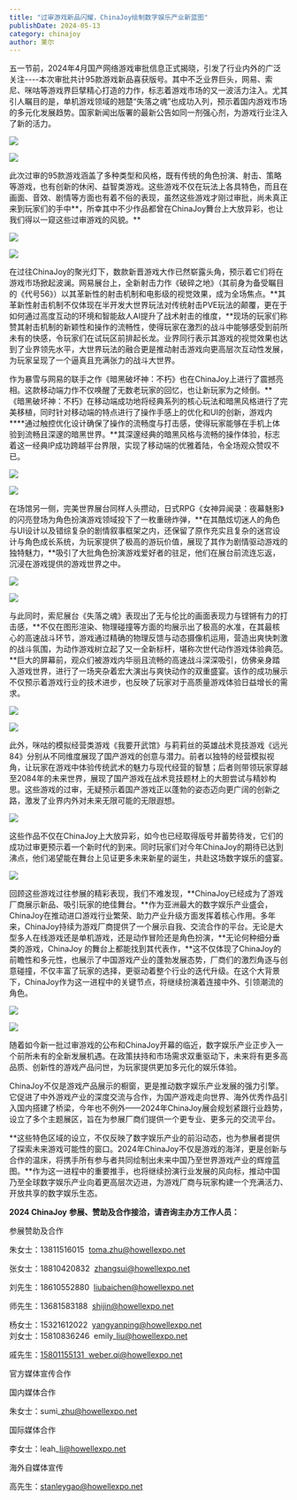 ```yaml
---
title: "过审游戏新品闪耀，ChinaJoy绘制数字娱乐产业新蓝图"
publishDate: 2024-05-13
category: chinajoy
author: 莱尔
---
```


五一节前，2024年4月国产网络游戏审批信息正式揭晓，引发了行业内外的广泛关注----本次审批共计95款游戏新品喜获版号。其中不乏业界巨头，网易、索尼、咪咕等游戏界巨擘精心打造的力作，标志着游戏市场的又一波活力注入。尤其引人瞩目的是，单机游戏领域的翘楚“失落之魂”也成功入列，预示着国内游戏市场的多元化发展趋势。国家新闻出版署的最新公告如同一剂强心剂，为游戏行业注入了新的活力。

![](https://ec-net-1251389766.cos.ap-shanghai.myqcloud.com/wp-content/uploads/2024/05/20240513140443129-1024x577.jpg)

![](https://ec-net-1251389766.cos.ap-shanghai.myqcloud.com/wp-content/uploads/2024/05/20240513140445954-1024x526.jpg)

此次过审的95款游戏涵盖了多种类型和风格，既有传统的角色扮演、射击、策略等游戏，也有创新的休闲、益智类游戏。这些游戏不仅在玩法上各具特色，而且在画面、音效、剧情等方面也有着不俗的表现，虽然这些游戏才刚过审批，尚未真正来到玩家们的手中**，所幸其中不少作品都曾在ChinaJoy舞台上大放异彩，也让我们得以一窥这些过审游戏的风貌。**

![](https://ec-net-1251389766.cos.ap-shanghai.myqcloud.com/wp-content/uploads/2024/05/20240513140507992.png)

![](https://ec-net-1251389766.cos.ap-shanghai.myqcloud.com/wp-content/uploads/2024/05/20240513140510634.png)

在过往ChinaJoy的聚光灯下，数款新晋游戏大作已然崭露头角，预示着它们将在游戏市场掀起波澜。网易展台上，全新射击力作《破碎之地》（其前身为备受瞩目的《代号56》）以其革新性的射击机制和电影级的视觉效果，成为全场焦点。**其革新性射击机制不仅体现在半开发大世界玩法对传统射击PVE玩法的颠覆，更在于如何通过高度互动的环境和智能敌人AI提升了战术射击的维度，**现场的玩家们称赞其射击机制的新颖性和操作的流畅性，使得玩家在激烈的战斗中能够感受到前所未有的快感，令玩家们在试玩区前排起长龙。业界同行表示其游戏的视觉效果也达到了业界领先水平，大世界玩法的融合更是推动射击游戏向更高层次互动性发展，为玩家呈现了一个逼真且充满张力的战斗大世界。

作为暴雪与网易的联手之作《暗黑破坏神：不朽》也在ChinaJoy上进行了震撼亮相。这款移动端力作不仅唤醒了无数老玩家的回忆，也让新玩家为之倾倒。**《暗黑破坏神：不朽》在移动端成功地将经典系列的核心玩法和暗黑风格进行了完美移植，同时针对移动端的特点进行了操作手感上的优化和UI的创新，游戏内****通过触控优化设计确保了操作的流畅度与打击感，使得玩家能够在手机上体验到流畅且深邃的暗黑世界。**其深邃经典的暗黑风格与流畅的操作体验，标志着这一经典IP成功跨越平台界限，实现了移动端的优雅着陆，令全场观众赞叹不已。

![](https://ec-net-1251389766.cos.ap-shanghai.myqcloud.com/wp-content/uploads/2024/05/20240513140517895-1024x682.jpg)

![](https://ec-net-1251389766.cos.ap-shanghai.myqcloud.com/wp-content/uploads/2024/05/20240513140521704-1024x683.jpg)

在场馆另一侧，完美世界展台同样人头攒动，日式RPG《女神异闻录：夜幕魅影》的闪亮登场为角色扮演游戏领域投下了一枚重磅炸弹，**在其酷炫切迷人的角色与UI设计以及错综复杂的剧情叙事框架之内，还保留了原作充实且复杂的迷宫设计与角色成长系统，为玩家提供了极高的游玩价值，展现了其作为剧情驱动游戏的独特魅力，**吸引了大批角色扮演游戏爱好者的驻足，他们在展台前流连忘返，沉浸在游戏提供的游戏世界之中。

![](https://ec-net-1251389766.cos.ap-shanghai.myqcloud.com/wp-content/uploads/2024/05/20240513140526621.jpg)

![](https://ec-net-1251389766.cos.ap-shanghai.myqcloud.com/wp-content/uploads/2024/05/20240513140528431.jpg)

与此同时，索尼展台《失落之魂》表现出了无与伦比的画面表现力与铿锵有力的打击感，**不仅在图形渲染、物理碰撞等方面的均展示出了极高的水准，在其最核心的高速战斗环节，游戏通过精确的物理反馈与动态摄像机运用，营造出爽快刺激的战斗氛围，为动作游戏树立起了又一全新标杆，堪称次世代动作游戏体验典范。**巨大的屏幕前，观众们被游戏内华丽且流畅的高速战斗深深吸引，仿佛亲身踏入游戏世界，进行了一场夹杂着宏大演出与爽快动作的双重盛宴。该作的成功展示不仅预示着游戏行业的技术进步，也反映了玩家对于高质量游戏体验日益增长的需求。

![](https://ec-net-1251389766.cos.ap-shanghai.myqcloud.com/wp-content/uploads/2024/05/20240513140534868-1024x676.jpg)

![](https://ec-net-1251389766.cos.ap-shanghai.myqcloud.com/wp-content/uploads/2024/05/20240513140536124-1024x582.jpg)

此外，咪咕的模拟经营类游戏《我要开武馆》与莉莉丝的英雄战术竞技游戏《远光84》分别从不同维度展现了国产游戏的创意与潜力。前者以独特的经营模拟视角，让玩家在游戏中体验传统武术的魅力与现代经营的智慧；后者则带领玩家穿越至2084年的未来世界，展现了国产游戏在战术竞技题材上的大胆尝试与精妙构思。这些游戏的过审，无疑预示着国产游戏正以蓬勃的姿态迈向更广阔的创新之路，激发了业界内外对未来无限可能的无限遐想。

![](https://ec-net-1251389766.cos.ap-shanghai.myqcloud.com/wp-content/uploads/2024/05/20240513140538457.jpg)

这些作品不仅在ChinaJoy上大放异彩，如今也已经取得版号并蓄势待发，它们的成功过审更预示着一个新时代的到来。同时玩家们对今年ChinaJoy的期待已达到沸点，他们渴望能在舞台上见证更多未来新星的诞生，共赴这场数字娱乐的盛宴。

![](https://ec-net-1251389766.cos.ap-shanghai.myqcloud.com/wp-content/uploads/2024/05/20240513140541772-1024x683.jpg)

回顾这些游戏过往参展的精彩表现，我们不难发现，**ChinaJoy已经成为了游戏厂商展示新品、吸引玩家的绝佳舞台。**作为亚洲最大的数字娱乐产业盛会，ChinaJoy在推动进口游戏行业繁荣、助力产业升级方面发挥着核心作用。多年来，ChinaJoy持续为游戏厂商提供了一个展示自我、交流合作的平台。无论是大型多人在线游戏还是单机游戏，还是动作冒险还是角色扮演，**无论何种细分垂类的游戏，ChinaJoy 的舞台上都能找到其代表作，**这不仅体现了ChinaJoy的前瞻性和多元性，也展示了中国游戏产业的蓬勃发展态势，厂商们的激烈角逐与创意碰撞，不仅丰富了玩家的选择，更驱动着整个行业的迭代升级。在这个大背景下，ChinaJoy作为这一进程中的关键节点，将继续扮演着连接中外、引领潮流的角色。

![](https://ec-net-1251389766.cos.ap-shanghai.myqcloud.com/wp-content/uploads/2024/05/20240513140545239.jpg)

![](https://ec-net-1251389766.cos.ap-shanghai.myqcloud.com/wp-content/uploads/2024/05/20240513140548769-1024x690.jpg)

随着如今新一批过审游戏的公布和ChinaJoy开幕的临近，数字娱乐产业正步入一个前所未有的全新发展机遇。在政策扶持和市场需求双重驱动下，未来将有更多高品质、创新性的游戏产品问世，为玩家提供更加多元化的娱乐体验。

ChinaJoy不仅是游戏产品展示的橱窗，更是推动数字娱乐产业发展的强力引擎。它促进了中外游戏产业的深度交流与合作，为国产游戏走向世界、海外优秀作品引入国内搭建了桥梁，今年也不例外——2024年ChinaJoy展会规划紧跟行业趋势，设立了多个主题展区，旨在为参展厂商们提供一个更专业、更多元的交流平台。

**这些特色区域的设立，不仅反映了数字娱乐产业的前沿动态，也为参展者提供了探索未来游戏可能性的窗口。2024年ChinaJoy不仅是游戏的海洋，更是创新与合作的温床，将携手所有参与者共同绘制出未来中国乃至世界游戏产业的辉煌蓝图。**作为这一进程中的重要推手，也将继续扮演行业发展的风向标，推动中国乃至全球数字娱乐产业向着更高层次迈进，为游戏厂商与玩家构建一个充满活力、开放共享的数字娱乐生态。

**2024 ChinaJoy** **参展、赞助及合作接洽，请咨询主办方工作人员：**  
  

参展赞助及合作

朱女士：13811516015  toma.zhu@howellexpo.net

张女士：18810420832  zhangsui@howellexpo.net

刘先生：18610552880  liubaichen@howellexpo.net

师先生：13681583188  shijin@howellexpo.net

杨女士：15321612022  yangyanping@howellexpo.net  
刘女士：15810836246  emily\_liu@howellexpo.net

戚先生：[15801155131  weber.qi@howellexpo.net](mailto:15801155131weber.qi@howellexpo.net)

  
官方媒体宣传合作

国内媒体合作

朱女士：sumi\_zhu@howellexpo.net

国际媒体合作

李女士：leah\_li@howellexpo.net

海外自媒体宣传

高先生：stanleygao@howellexpo.net
